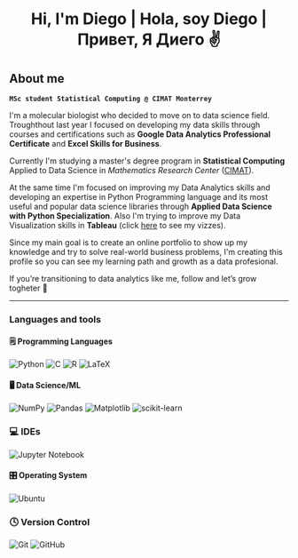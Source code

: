 <h1 align="center">Hi, I'm Diego | Hola, soy Diego | Привет, Я Диего ✌</h1>

## About me 

**`MSc student Statistical Computing @ CIMAT Monterrey`**

I'm a molecular biologist who decided to move on to data science field. Troughthout last year I focused on developing my data skills through courses and certifications such as __Google Data Analytics Professional Certificate__ and __Excel Skills for Business__. 

Currently I'm studying a master's degree program in __Statistical Computing__ Applied to Data Science in _Mathematics Research Center_ ([CIMAT](https://www.linkedin.com/company/cimat/?originalSubdomain=mx)). 

At the same time I'm focused on improving my Data Analytics skills and developing an expertise in Python Programming language and its most useful and popular data science libraries through __Applied Data Science with Python Specialization__. Also I'm trying to improve my Data Visualization skills in __Tableau__ (click [here](https://public.tableau.com/app/profile/diego.godinez.bravo) to see my vizzes).

Since my main goal is to create an online portfolio to show up my knowledge and try to solve real-world business problems, I'm creating this profile so you can see my learning path and growth as a data profesional.

If you’re transitioning to data analytics like me, follow and let’s grow togheter 💐

***

### Languages and tools 

#### 🗒 Programming Languages 

![Python](https://img.shields.io/badge/python-3670A0?style=for-the-badge&logo=python&logoColor=ffdd54)
![C](https://img.shields.io/badge/c-%2300599C.svg?style=for-the-badge&logo=c&logoColor=white)
![R](https://img.shields.io/badge/r-%23276DC3.svg?style=for-the-badge&logo=r&logoColor=white)
![LaTeX](https://img.shields.io/badge/latex-%23008080.svg?style=for-the-badge&logo=latex&logoColor=white)

#### 🖥 Data Science/ML

![NumPy](https://img.shields.io/badge/numpy-%23013243.svg?style=for-the-badge&logo=numpy&logoColor=white)
![Pandas](https://img.shields.io/badge/pandas-%23150458.svg?style=for-the-badge&logo=pandas&logoColor=white)
![Matplotlib](https://img.shields.io/badge/Matplotlib-%23ffffff.svg?style=for-the-badge&logo=Matplotlib&logoColor=black)
![scikit-learn](https://img.shields.io/badge/scikit--learn-%23F7931E.svg?style=for-the-badge&logo=scikit-learn&logoColor=white)

### 💻 IDEs

![Jupyter Notebook](https://img.shields.io/badge/jupyter-%23FA0F00.svg?style=for-the-badge&logo=jupyter&logoColor=white)

#### 🎛 Operating System

![Ubuntu](https://img.shields.io/badge/Ubuntu-E95420?style=for-the-badge&logo=ubuntu&logoColor=white)

### 🕓 Version Control

![Git](https://img.shields.io/badge/git-%23F05033.svg?style=for-the-badge&logo=git&logoColor=white)
![GitHub](https://img.shields.io/badge/github-%23121011.svg?style=for-the-badge&logo=github&logoColor=white)
